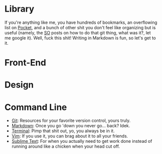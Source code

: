 # Library
If you're anything like me, you have hundreds of bookmarks, an overflowing list on [Pocket](http://getpocket.com/), and a bunch of other shit you don't feel like organizing but is useful (namely, the [SO](http://stackoverflow.com/) posts on how to do that git thing, what was it?, let me google it). Well, fuck this shit! Writing in Markdown is fun, so let's get to it.

# Front-End

# Design

# Command Line
- [Git](command-line/git.md): Resources for your favorite version control, yours truly.
- [Markdown](command-line/markdown.md): Once you go 'down you never go... back? Idek. 
- [Terminal](command-line/terminal.md): Pimp that shit out, yo, you always be in it.
- [Vim](command-line/vim.md): If you use it, you can brag about it to all your friends.
- [Sublime Text](command-line/sublime.md): For when you actually need to get work done instead of running around like a chicken when your head cut off.
